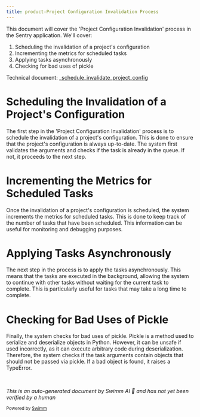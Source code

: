 ```yaml
---
title: product-Project Configuration Invalidation Process
---
```

This document will cover the 'Project Configuration Invalidation' process in the Sentry application. We'll cover:

1. Scheduling the invalidation of a project's configuration
2. Incrementing the metrics for scheduled tasks
3. Applying tasks asynchronously
4. Checking for bad uses of pickle

Technical document: <SwmLink doc-title="_schedule_invalidate_project_config">[\_schedule_invalidate_project_config](/.swm/understanding-the-_schedule_invalidate_project_config-function.kza5zhl5.sw.md)</SwmLink>

# Scheduling the Invalidation of a Project's Configuration

The first step in the 'Project Configuration Invalidation' process is to schedule the invalidation of a project's configuration. This is done to ensure that the project's configuration is always up-to-date. The system first validates the arguments and checks if the task is already in the queue. If not, it proceeds to the next step.

# Incrementing the Metrics for Scheduled Tasks

Once the invalidation of a project's configuration is scheduled, the system increments the metrics for scheduled tasks. This is done to keep track of the number of tasks that have been scheduled. This information can be useful for monitoring and debugging purposes.

# Applying Tasks Asynchronously

The next step in the process is to apply the tasks asynchronously. This means that the tasks are executed in the background, allowing the system to continue with other tasks without waiting for the current task to complete. This is particularly useful for tasks that may take a long time to complete.

# Checking for Bad Uses of Pickle

Finally, the system checks for bad uses of pickle. Pickle is a method used to serialize and deserialize objects in Python. However, it can be unsafe if used incorrectly, as it can execute arbitrary code during deserialization. Therefore, the system checks if the task arguments contain objects that should not be passed via pickle. If a bad object is found, it raises a TypeError.

&nbsp;

*This is an auto-generated document by Swimm AI 🌊 and has not yet been verified by a human*

<SwmMeta version="3.0.0" repo-id="Z2l0aHViJTNBJTNBc2VudHJ5LWRlbW8lM0ElM0FTd2ltbS1EZW1v" repo-name="sentry-demo" doc-type="product-flows"><sup>Powered by [Swimm](/)</sup></SwmMeta>
